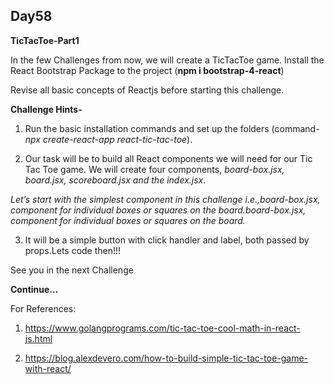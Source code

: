 ## Day58

**TicTacToe-Part1**

In the few Challenges from now, we will create a TicTacToe game.
Install the React Bootstrap Package to the project (**npm i bootstrap-4-react**)

Revise all basic concepts of Reactjs before starting this challenge.

**Challenge Hints-**

1. Run the basic installation commands and set up the folders
(command-*npx create-react-app react-tic-tac-toe*).

2. Our task will be to build all React components we will need 
for our Tic Tac Toe game. We will create four components,
*board-box.jsx, board.jsx, scoreboard.jsx and the index.jsx*.

 *Let’s start with the simplest component in this challenge 
i.e.,board-box.jsx, component for individual boxes or squares
on the board.board-box.jsx, component for individual boxes or squares on the board.*

3. It will be a simple button with click handler and label, 
both passed by props.Lets code then!!!

See you in the next Challenge

**Continue...**

For References: 

1. https://www.golangprograms.com/tic-tac-toe-cool-math-in-react-js.html

2. https://blog.alexdevero.com/how-to-build-simple-tic-tac-toe-game-with-react/
